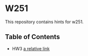 # W251
This repository contains hints for w251.

## Table of Contents
 - HW3 [a relative link](hw3/README.md)
